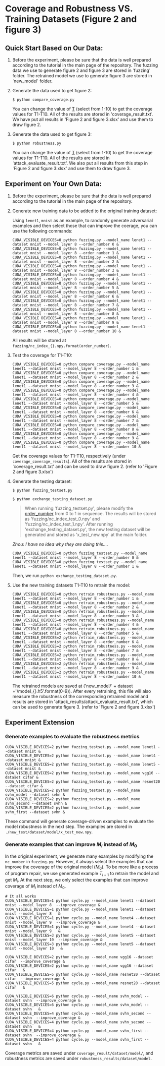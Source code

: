 # Coverage and Robustness VS. Training Datasets (Figure 2 and figure 3)

## Quick Start Based on Our Data:

1. Before the experiment, please be sure that the data is well prepared according to the tutorial in the main page of the repository. The fuzzing data we use to generate figure 2 and figure 3 are stored in 'fuzzing' folder. The retrained model we use to generate figure 3 are stored in 'new_model' folder. 

2. Generate the data used to get figure 2:

   ```$ python compare_coverage.py```  

   You can change the value of [T](https://github.com/DNNTesting/CovTesting/blob/3c73af15df594657dbc67034496b46736c7fcf13/Coverage%20and%20Robustness%20VS.%20Training%20Datasets/compare_coverage.py#L253) (select from 1-10) to get the coverage values for T1-T10. All of the results are stored in 'coverage_result.txt'. We have put all results in 'Figure 2 and figure 3.xlsx' and use them to draw figure 2.

3. Generate the data used to get figure 3:

   ```$ python robustness.py``` 

   You can change the value of [T](https://github.com/DNNTesting/CovTesting/blob/3c73af15df594657dbc67034496b46736c7fcf13/Coverage%20and%20Robustness%20VS.%20Training%20Datasets/robustness.py#L381) (select from 1-10) to get the coverage values for T1-T10. All of the results are stored in 'attack_evaluate_result.txt'. We also put all results from this step in 'Figure 2 and figure 3.xlsx' and use them to draw figure 3.

   

## Experiment on Your Own Data:

1. Before the experiment, please be sure that the data is well prepared according to the tutorial in the main page of the repository.

2. Generate new training data to be added to the original training dataset:

   Using `lenet1`, `mnist` as an example, to randomly generate adversarial examples and then select those that can improve the coerage, you can use the following commands:

   ```
   CUDA_VISIBLE_DEVICES=0 python fuzzing.py --model_name lenet1 --dataset mnist --model_layer 8 --order_number 0 &
   CUDA_VISIBLE_DEVICES=0 python fuzzing.py --model_name lenet1 --dataset mnist --model_layer 8 --order_number 1 &
   CUDA_VISIBLE_DEVICES=0 python fuzzing.py --model_name lenet1 --dataset mnist --model_layer 8 --order_number 2 &
   CUDA_VISIBLE_DEVICES=0 python fuzzing.py --model_name lenet1 --dataset mnist --model_layer 8 --order_number 3 &
   CUDA_VISIBLE_DEVICES=0 python fuzzing.py --model_name lenet1 --dataset mnist --model_layer 8 --order_number 4 &
   CUDA_VISIBLE_DEVICES=0 python fuzzing.py --model_name lenet1 --dataset mnist --model_layer 8 --order_number 5 &
   CUDA_VISIBLE_DEVICES=0 python fuzzing.py --model_name lenet1 --dataset mnist --model_layer 8 --order_number 6 &
   CUDA_VISIBLE_DEVICES=0 python fuzzing.py --model_name lenet1 --dataset mnist --model_layer 8 --order_number 7 &
   CUDA_VISIBLE_DEVICES=0 python fuzzing.py --model_name lenet1 --dataset mnist --model_layer 8 --order_number 8 &
   CUDA_VISIBLE_DEVICES=0 python fuzzing.py --model_name lenet1 --dataset mnist --model_layer 8 --order_number 9 &
   CUDA_VISIBLE_DEVICES=0 python fuzzing.py --model_name lenet1 --dataset mnist --model_layer 8 --order_number 10 &
   ```
   
   All results will be stored at  `fuzzing/nc_index_{}.npy.format(order_number)`.

3. Test the coverage for T1-T10:

   ```
   CUDA_VISIBLE_DEVICES=0 python compare_coverage.py --model_name lenet1 --dataset mnist --model_layer 8 --order_number 1 &
   CUDA_VISIBLE_DEVICES=0 python compare_coverage.py --model_name lenet1 --dataset mnist --model_layer 8 --order_number 2 &
   CUDA_VISIBLE_DEVICES=0 python compare_coverage.py --model_name lenet1 --dataset mnist --model_layer 8 --order_number 3 &
   CUDA_VISIBLE_DEVICES=0 python compare_coverage.py --model_name lenet1 --dataset mnist --model_layer 8 --order_number 4 &
   CUDA_VISIBLE_DEVICES=0 python compare_coverage.py --model_name lenet1 --dataset mnist --model_layer 8 --order_number 5 &
   CUDA_VISIBLE_DEVICES=0 python compare_coverage.py --model_name lenet1 --dataset mnist --model_layer 8 --order_number 6 &
   CUDA_VISIBLE_DEVICES=0 python compare_coverage.py --model_name lenet1 --dataset mnist --model_layer 8 --order_number 7 &
   CUDA_VISIBLE_DEVICES=0 python compare_coverage.py --model_name lenet1 --dataset mnist --model_layer 8 --order_number 8 &
   CUDA_VISIBLE_DEVICES=0 python compare_coverage.py --model_name lenet1 --dataset mnist --model_layer 8 --order_number 9 &
   CUDA_VISIBLE_DEVICES=0 python compare_coverage.py --model_name lenet1 --dataset mnist --model_layer 8 --order_number 10 &
   ```

   Get the coverage values for T1-T10, respectively (under `coverage_coverage_results`). All of the results are stored in 'coverage_result.txt' and can be used to draw figure 2. (refer to 'Figure 2 and figure 3.xlsx')

4. Generate the testing dataset:

   ```$ python fuzzing_testset.py``` 

   ```$ python exchange_testing_dataset.py``` 

   > When running 'fuzzing_testset.py', please modify the [order_number](https://github.com/DNNTesting/CovTesting/blob/fd2a5c649fb73b24826c80ee060e5a0250527e61/Coverage%20and%20Robustness%20VS.%20Training%20Datasets/fuzzing_testset.py#L336) from 0 to 1 in sequence. The results will be stored as 'fuzzing/nc_index_test_0.npy' and 'fuzzing/nc_index_test_1.npy'. After running 'exchange_testing_dataset.py', the new testing dataset will be generated and stored as 'x_test_new.npy' at the main folder. 

   *Zhou: I have no idea why they are doing this....*

   ```
   CUDA_VISIBLE_DEVICES=0 python fuzzing_testset.py --model_name lenet1 --dataset mnist --model_layer 8 --order_number 0 &
   CUDA_VISIBLE_DEVICES=0 python fuzzing_testset.py --model_name lenet1 --dataset mnist --model_layer 8 --order_number 1 &
   ```

   Then, we run ```python exchange_testing_dataset.py```.

5. Use the new training datasets T1-T10 to retrain the model:

   ```
   CUDA_VISIBLE_DEVICES=0 python retrain_robustness.py --model_name lenet1 --dataset mnist --model_layer 8 --order_number 1 &
   CUDA_VISIBLE_DEVICES=0 python retrain_robustness.py --model_name lenet1 --dataset mnist --model_layer 8 --order_number 2 &
   CUDA_VISIBLE_DEVICES=0 python retrain_robustness.py --model_name lenet1 --dataset mnist --model_layer 8 --order_number 3 &
   CUDA_VISIBLE_DEVICES=0 python retrain_robustness.py --model_name lenet1 --dataset mnist --model_layer 8 --order_number 4 &
   CUDA_VISIBLE_DEVICES=0 python retrain_robustness.py --model_name lenet1 --dataset mnist --model_layer 8 --order_number 5 &
   CUDA_VISIBLE_DEVICES=2 python retrain_robustness.py --model_name lenet1 --dataset mnist --model_layer 8 --order_number 6 &
   CUDA_VISIBLE_DEVICES=2 python retrain_robustness.py --model_name lenet1 --dataset mnist --model_layer 8 --order_number 7 &
   CUDA_VISIBLE_DEVICES=2 python retrain_robustness.py --model_name lenet1 --dataset mnist --model_layer 8 --order_number 8 &
   CUDA_VISIBLE_DEVICES=2 python retrain_robustness.py --model_name lenet1 --dataset mnist --model_layer 8 --order_number 9 &
   CUDA_VISIBLE_DEVICES=2 python retrain_robustness.py --model_name lenet1 --dataset mnist --model_layer 8 --order_number 10 &
   ```

   The retrained models are saved at ('new_model/' + dataset +'/model_{}.h5'.format(0-9)). After every  retraining, this file will also measure the robustness of the corresponding retrained model and results are stored in 'attack_results/attack_evaluate_result.txt', which can be used to generate figure 3. (refer to 'Figure 2 and figure 3.xlsx')



## Experiment Extension

### Generate examples to evaluate the robustness metrics

```
CUDA_VISIBLE_DEVICES=2 python fuzzing_testset.py --model_name lenet1 --dataset mnist &
CUDA_VISIBLE_DEVICES=2 python fuzzing_testset.py --model_name lenet4 --dataset mnist &
CUDA_VISIBLE_DEVICES=2 python fuzzing_testset.py --model_name lenet5 --dataset mnist &
CUDA_VISIBLE_DEVICES=2 python fuzzing_testset.py --model_name vgg16 --dataset cifar &
CUDA_VISIBLE_DEVICES=2 python fuzzing_testset.py --model_name resnet20 --dataset cifar &
CUDA_VISIBLE_DEVICES=2 python fuzzing_testset.py --model_name svhn_model --dataset svhn &
CUDA_VISIBLE_DEVICES=2 python fuzzing_testset.py --model_name svhn_second --dataset svhn &
CUDA_VISIBLE_DEVICES=2 python fuzzing_testset.py --model_name svhn_first --dataset svhn &
```

These command will generate coverage-driven examples to evaluate the model robustness in the next step. The examples are stored in `./new_test/dataset/model/x_test_new.npy`.

### Generate examples that can improve $M_i$ instead of $M_0$

In the original experiment, we generate many examples by modifying the `nc_number` in `fuzzing.py`. However, it always select the examples that can improve the coverage of the original model ($M_0$). To be more like a process of program repair, we use generated example $T_{i-1}$ to retrain the model and get $M_{i}$. At the next step, we only select the examples that can improve coverage of $M_{i}$ instead of $M_{0}$.


   ```
   # It all works
   CUDA_VISIBLE_DEVICES=1 python cycle.py --model_name lenet1 --dataset mnist --model_layer 8  --improve_coverage &
   CUDA_VISIBLE_DEVICES=1 python cycle.py --model_name lenet1 --dataset mnist --model_layer 8   &
   CUDA_VISIBLE_DEVICES=1 python cycle.py --model_name lenet4 --dataset mnist --model_layer 9  --improve_coverage &
   CUDA_VISIBLE_DEVICES=1 python cycle.py --model_name lenet4 --dataset mnist --model_layer 9   &
   CUDA_VISIBLE_DEVICES=3 python cycle.py --model_name lenet5 --dataset mnist --model_layer 10  --improve_coverage &
   CUDA_VISIBLE_DEVICES=3 python cycle.py --model_name lenet5 --dataset mnist --model_layer 10   &

   CUDA_VISIBLE_DEVICES=2 python cycle.py --model_name vgg16 --dataset cifar  --improve_coverage &
   CUDA_VISIBLE_DEVICES=2 python cycle.py --model_name vgg16 --dataset cifar   &
   CUDA_VISIBLE_DEVICES=5 python cycle.py --model_name resnet20 --dataset cifar  --improve_coverage &
   CUDA_VISIBLE_DEVICES=5 python cycle.py --model_name resnet20 --dataset cifar   &

   CUDA_VISIBLE_DEVICES=6 python cycle.py --model_name svhn_model --dataset svhn  --improve_coverage &
   CUDA_VISIBLE_DEVICES=6 python cycle.py --model_name svhn_model --dataset svhn   &
   CUDA_VISIBLE_DEVICES=4 python cycle.py --model_name svhn_second --dataset svhn  --improve_coverage &
   CUDA_VISIBLE_DEVICES=4 python cycle.py --model_name svhn_second --dataset svhn   &
   CUDA_VISIBLE_DEVICES=4 python cycle.py --model_name svhn_first --dataset svhn  --improve_coverage &
   CUDA_VISIBLE_DEVICES=4 python cycle.py --model_name svhn_first --dataset svhn   &
   ```


   Coverage metrics are saved under `coverage_result/dataset/model/`, and robustness metrics are saved under `robustness_results/dataset/model`.